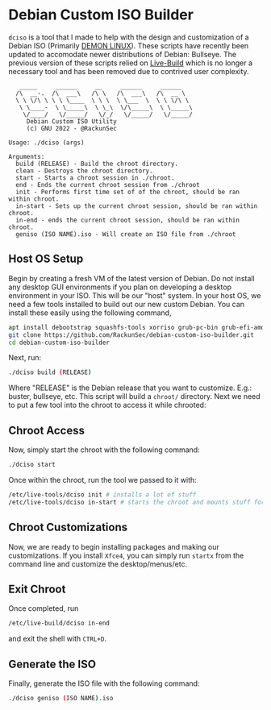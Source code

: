 # Debian Custom ISO Builder
`dciso` is a tool that I made to help with the design and customization of a Debian ISO (Primarily [DEMON LINUX](https://demonlinux.com/)). These scripts have recently been updated to accomodate newer distributions of Debian: Bullseye. The previous version of these scripts relied on [Live-Build](https://live-team.pages.debian.net/live-manual/html/live-manual/index.en.html) which is no longer a necessary tool and has been removed due to contrived user complexity. 

```
   _____     ______     __     ______     ______
  /\  __-.  /\  ___\   /\ \   /\  ___\   /\  __ \
  \ \ \/\ \ \ \ \____  \ \ \  \ \___  \  \ \ \/\ \
   \ \____-  \ \_____\  \ \_\  \/\_____\  \ \_____\
    \/____/   \/_____/   \/_/   \/_____/   \/_____/
     Debian Custom ISO Utility
     (c) GNU 2022 - @RackunSec

Usage: ./dciso (args)

Arguments:
  build (RELEASE) - Build the chroot directory.
  clean - Destroys the chroot directory.
  start - Starts a chroot session in ./chroot.
  end - Ends the current chroot session from ./chroot
  init - Performs first time set of of the chroot, should be ran within chroot.
  in-start - Sets up the current chroot session, should be ran within chroot.
  in-end - ends the current chroot session, should be ran within chroot.
  geniso (ISO NAME).iso - Will create an ISO file from ./chroot

```

## Host OS Setup
Begin by creating a fresh VM of the latest version of Debian. Do not install any desktop GUI environments if you plan on developing a desktop environment in your ISO. This will be our "host" system. In your host OS, we need a few tools installed to build out our new custom Debian. You can install these easily using the following command,
```bash
apt install debootstrap squashfs-tools xorriso grub-pc-bin grub-efi-amd64-bin mtools live-build git vim curl dosfstools
git clone https://github.com/RackunSec/debian-custom-iso-builder.git
cd debian-custom-iso-builder
```
Next, run:
```bash
./dciso build (RELEASE) 
```
Where "RELEASE" is the Debian release that you want to customize. E.g.: buster, bullseye, etc. This script will build a `chroot/` directory. Next we need to put a few tool into the chroot to access it while chrooted:

## Chroot Access
Now, simply start the chroot with the following command:
```bash
./dciso start
```
Once within the chroot, run the tool we passed to it with:
```bash
/etc/live-tools/dciso init # installs a lot of stuff
/etc/live-tools/dciso in-start # starts the chroot and mounts stuff for x11
```
## Chroot Customizations
Now, we are ready to begin installing packages and making our customizations. If you install `Xfce4`, you can simply run `startx` from the command line and customize the desktop/menus/etc.
## Exit Chroot
Once completed, run 
```bash
/etc/live-build/dciso in-end
```
and exit the shell with `CTRL+D`.
## Generate the ISO
Finally, generate the ISO file with the following command:
```bash
./dciso geniso (ISO NAME).iso
```
